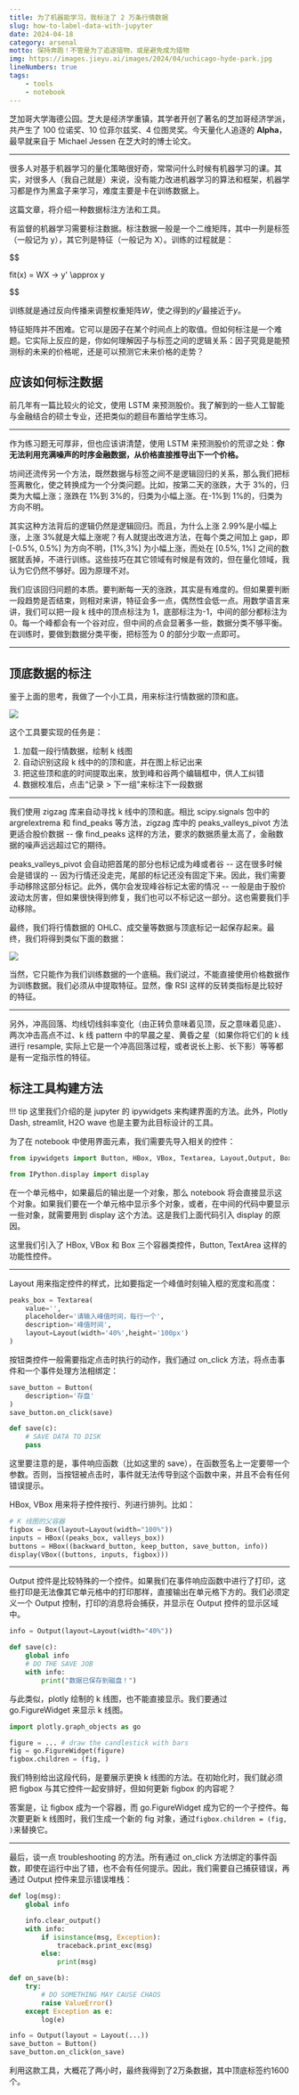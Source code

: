 ```yaml
---
title: 为了机器能学习，我标注了 2 万条行情数据
slug: how-to-label-data-with-jupyter
date: 2024-04-18
category: arsenal
motto: 保持奔跑！不管是为了追逐猎物，或是避免成为猎物
img: https://images.jieyu.ai/images/2024/04/uchicago-hyde-park.jpg
lineNumbers: true
tags: 
    - tools
    - notebook
---
```


芝加哥大学海德公园。芝大是经济学重镇，其学者开创了著名的芝加哥经济学派，共产生了 100 位诺奖、10 位菲尔兹奖、4 位图灵奖。今天量化人追逐的 **Alpha**， 最早就来自于 Michael Jessen 在芝大时的博士论文。

---

很多人对基于机器学习的量化策略很好奇，常常问什么时候有机器学习的课。其实，对很多人（我自己就是）来说，没有能力改进机器学习的算法和框架，机器学习都是作为黑盒子来学习，难度主要是卡在训练数据上。

这篇文章，将介绍一种数据标注方法和工具。

有监督的机器学习需要标注数据。标注数据一般是一个二维矩阵，其中一列是标签（一般记为 y），其它列是特征（一般记为 X）。训练的过程就是：

$$

fit(x) = WX -> y' \approx y

$$

训练就是通过反向传播来调整权重矩阵$W$，使之得到的$y'$最接近于$y$。

特征矩阵并不困难。它可以是因子在某个时间点上的取值。但如何标注是一个难题。它实际上反应的是，你如何理解因子与标签之间的逻辑关系：因子究竟是能预测标的未来的价格呢，还是可以预测它未来价格的走势？

## 应该如何标注数据

前几年有一篇比较火的论文，使用 LSTM 来预测股价。我了解到的一些人工智能与金融结合的硕士专业，还把类似的题目布置给学生练习。

---

作为练习题无可厚非，但也应该讲清楚，使用 LSTM 来预测股价的荒谬之处：**你无法利用充满噪声的时序金融数据，从价格直接推导出下一个价格。**

坊间还流传另一个方法，既然数据与标签之间不是逻辑回归的关系，那么我们把标签离散化，使之转换成为一个分类问题。比如，按第二天的涨跌，大于 3%的，归类为大幅上涨；涨跌在 1%到 3%的，归类为小幅上涨。在-1%到 1%的，归类为方向不明。

其实这种方法背后的逻辑仍然是逻辑回归。而且，为什么上涨 2.99%是小幅上涨，上涨 3%就是大幅上涨呢？有人就提出改进方法，在每个类之间加上 gap，即 [-0.5%, 0.5%] 为方向不明，[1%,3%] 为小幅上涨，而处在 [0.5%, 1%] 之间的数据就丢掉，不进行训练。这些技巧在其它领域有时候是有效的，但在量化领域，我认为它仍然不够好。因为原理不对。

我们应该回归问题的本质。要判断每一天的涨跌，其实是有难度的。但如果要判断一段趋势是否结束，则相对来讲，特征会多一点，偶然性会低一点。用数学语言来讲，我们可以把一段 k 线中的顶点标注为 1，底部标注为-1，中间的部分都标注为 0。每一个峰都会有一个谷对应，但中间的点会显著多一些，数据分类不够平衡。在训练时，要做到数据分类平衡，把标签为 0 的部分少取一点即可。

---

## 顶底数据的标注

鉴于上面的思考，我做了一个小工具，用来标注行情数据的顶和底。

![](https://images.jieyu.ai/images/2024/04/标注工具.jpg)

这个工具要实现的任务是：

1. 加载一段行情数据，绘制 k 线图
2. 自动识别这段 k 线中的的顶和底，并在图上标记出来
3. 把这些顶和底的时间提取出来，放到峰和谷两个编辑框中，供人工纠错
4. 数据校准后，点击“记录 > 下一组"来标注下一段数据

---

我们使用 zigzag 库来自动寻找 k 线中的顶和底。相比 scipy.signals 包中的 argrelextrema 和 find_peaks 等方法，zigzag 库中的 peaks_valleys_pivot 方法更适合股价数据 -- 像 find_peaks 这样的方法，要求的数据质量太高了，金融数据的噪声远远超过它的期待。

peaks_valleys_pivot 会自动把首尾的部分也标记成为峰或者谷 -- 这在很多时候会是错误的 -- 因为行情还没走完，尾部的标记还没有固定下来。因此，我们需要手动移除这部分标记。此外，偶尔会发现峰谷标记太密的情况 -- 一般是由于股价波动太厉害，但如果很快得到修复，我们也可以不标记这一部分。这也需要我们手动移除。

最终，我们将行情数据的 OHLC、成交量等数据与顶底标记一起保存起来。最终，我们将得到类似下面的数据：

![](https://images.jieyu.ai/images/2024/04/label-data-example.jpg)

当然，它只能作为我们训练数据的一个底稿。我们说过，不能直接使用价格数据作为训练数据。我们必须从中提取特征。显然，像 RSI 这样的反转类指标是比较好的特征。

---

另外，冲高回落、均线切线斜率变化（由正转负意味着见顶，反之意味着见底）、两次冲击高点不过、k 线 pattern 中的早晨之星、黄昏之星（如果你将它们的 k 线进行 resample, 实际上它是一个冲高回落过程，或者说长上影、长下影）等等都是有一定指示性的特征。

## 标注工具构建方法

!!! tip
    这里我们介绍的是 jupyter 的 ipywidgets 来构建界面的方法。此外，Plotly Dash, streamlit, H2O wave 也是主要为此目标设计的工具。

为了在 notebook 中使用界面元素，我们需要先导入相关的控件：

```python
from ipywidgets import Button, HBox, VBox, Textarea, Layout,Output, Box

from IPython.display import display
```

在一个单元格中，如果最后的输出是一个对象，那么 notebook 将会直接显示这个对象。如果我们要在一个单元格中显示多个对象，或者，在中间的代码中要显示一些对象，就需要用到 display 这个方法。这是我们上面代码引入 display 的原因。

这里我们引入了 HBox, VBox 和 Box 三个容器类控件，Button, TextArea 这样的功能性控件。

---

Layout 用来指定控件的样式，比如要指定一个峰值时刻输入框的宽度和高度：

```python
peaks_box = Textarea(
    value='',
    placeholder='请输入峰值时间，每行一个',
    description='峰值时间',
    layout=Layout(width='40%',height='100px')
)
```

按钮类控件一般需要指定点击时执行的动作，我们通过 on_click 方法，将点击事件和一个事件处理方法相绑定：

```python
save_button = Button(
    description='存盘'
)
save_button.on_click(save)

def save(c):
    # SAVE DATA TO DISK
    pass
```
这里要注意的是，事件响应函数（比如这里的 save），在函数签名上一定要带一个参数。否则，当按钮被点击时，事件就无法传导到这个函数中来，并且不会有任何错误提示。

HBox, VBox 用来将子控件按行、列进行排列。比如：

```python
# K 线图的父容器
figbox = Box(layout=Layout(width="100%"))
inputs = HBox((peaks_box, valleys_box))
buttons = HBox((backward_button, keep_button, save_button, info))
display(VBox((buttons, inputs, figbox)))
```

---

Output 控件是比较特殊的一个控件。如果我们在事件响应函数中进行了打印，这些打印是无法像其它单元格中的打印那样，直接输出在单元格下方的。我们必须定义一个 Output 控制，打印的消息将会捕获，并显示在 Output 控件的显示区域中。


```python
info = Output(layout=Layout(width="40%"))

def save(c):
    global info
    # DO THE SAVE JOB
    with info:
        print("数据已保存到磁盘！")
```

与此类似，plotly 绘制的 k 线图，也不能直接显示。我们要通过 go.FigureWidget 来显示 k 线图。

```python
import plotly.graph_objects as go

figure = ... # draw the candlestick with bars
fig = go.FigureWidget(figure)
figbox.children = (fig, )
```

我们特别给出这段代码，是要展示更换 k 线图的方法。在初始化时，我们就必须把 figbox 与其它控件一起安排好，但如何更新 figbox 的内容呢？

答案是，让 figbox 成为一个容器，而 go.FigureWidget 成为它的一个子控件。每次要更新 k 线图时，我们生成一个新的 fig 对象，通过`figbox.children = (fig, )`来替换它。

---
最后，谈一点 troubleshooting 的方法。所有通过 on_click 方法绑定的事件函数，即使在运行中出了错，也不会有任何提示。因此，我们需要自己捕获错误，再通过 Output 控件来显示错误堆栈：

```python
def log(msg):
    global info

    info.clear_output()
    with info:
        if isinstance(msg, Exception):
            traceback.print_exc(msg)
        else:
            print(msg)

def on_save(b):
    try:
        # DO SOMETHING MAY CAUSE CHAOS
        raise ValueError()
    except Exception as e:
        log(e)

info = Output(layout = Layout(...))
save_button = Button()
save_button.on_click(on_save)
```

利用这款工具，大概花了两小时，最终我得到了2万条数据，其中顶底标签约1600个。
